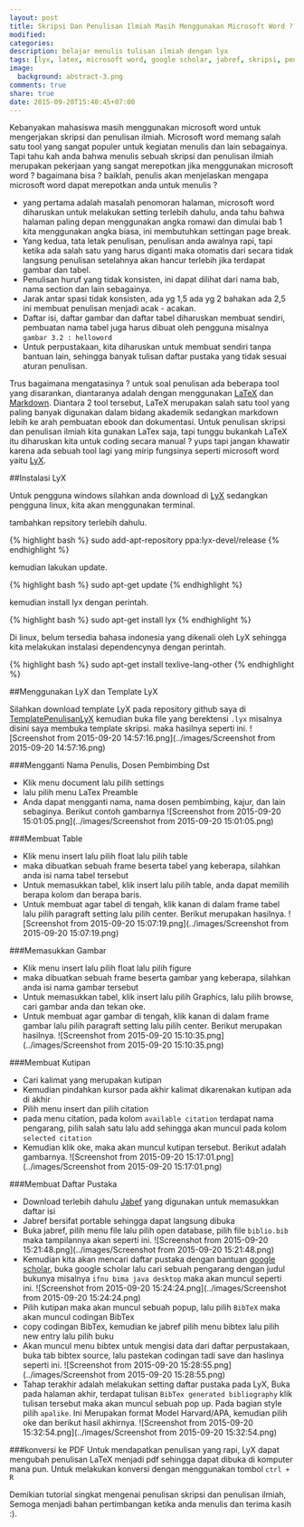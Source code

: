 ```yaml
---
layout: post
title: Skripsi Dan Penulisan Ilmiah Masih Menggunakan Microsoft Word ???
modified:
categories:
description: belajar menulis tulisan ilmiah dengan lyx
tags: [lyx, latex, microsoft word, google scholar, jabref, skripsi, penulisan ilmiah]
image:
  background: abstract-3.png
comments: true
share: true
date: 2015-09-20T15:40:45+07:00
---
```


Kebanyakan mahasiswa masih menggunakan microsoft word untuk mengerjakan skripsi dan penulisan ilmiah. Microsoft word memang salah satu tool yang sangat populer untuk kegiatan menulis dan lain sebagainya. Tapi tahu kah anda bahwa menulis sebuah skripsi dan penulisan ilmiah merupakan pekerjaan yang sangat merepotkan jika menggunakan microsoft word ? bagaimana bisa ? baiklah, penulis akan menjelaskan mengapa microsoft word dapat merepotkan anda untuk menulis ?

- yang pertama adalah masalah penomoran halaman, microsoft word diharuskan untuk melakukan setting terlebih dahulu, anda tahu bahwa halaman paling depan menggunakan angka romawi dan dimulai bab 1 kita menggunakan angka biasa, ini membutuhkan settingan page break.
- Yang kedua, tata letak penulisan, penulisan anda awalnya rapi, tapi ketika ada salah satu yang harus diganti maka otomatis dari secara tidak langsung penulisan setelahnya akan hancur terlebih jika terdapat gambar dan tabel.
- Penulisan huruf yang tidak konsisten, ini dapat dilihat dari nama bab, nama section dan lain sebagainya.
- Jarak antar spasi tidak konsisten, ada yg 1,5 ada yg 2 bahakan ada 2,5 ini membuat penulisan menjadi acak - acakan.
- Daftar isi, daftar gambar dan daftar tabel diharuskan membuat sendiri, pembuatan nama tabel juga harus dibuat oleh pengguna misalnya `gambar 3.2 : helloword`
- Untuk perpustakaan, kita diharuskan untuk membuat sendiri tanpa bantuan lain, sehingga banyak tulisan daftar pustaka yang tidak sesuai aturan penulisan.

Trus bagaimana mengatasinya ? untuk soal penulisan ada beberapa tool yang disarankan, diantaranya adalah dengan menggunakan [LaTeX](https://www.latex-project.org/) dan [Markdown](https://en.wikipedia.org/wiki/Markdown). Diantara 2 tool tersebut, LaTeX merupakan salah satu tool yang paling banyak digunakan dalam bidang akademik sedangkan markdown lebih ke arah pembuatan ebook dan dokumentasi. Untuk penulisan skripsi dan penulisan ilmiah kita gunakan LaTex saja, tapi tunggu bukankah LaTeX itu diharuskan kita untuk coding secara manual ? yups tapi jangan khawatir karena ada sebuah tool lagi yang mirip fungsinya seperti microsoft word yaitu [LyX](http://www.lyx.org/).

##Instalasi LyX

Untuk pengguna windows silahkan anda download di [LyX](http://www.lyx.org/Download) sedangkan pengguna linux, kita akan menggunakan terminal.

tambahkan repsitory terlebih dahulu.

{% highlight bash %}
sudo add-apt-repository ppa:lyx-devel/release
{% endhighlight %}

kemudian lakukan update.

{% highlight bash %}
sudo apt-get update
{% endhighlight %}

kemudian install lyx dengan perintah.

{% highlight bash %}
sudo apt-get install lyx
{% endhighlight %}

Di linux, belum tersedia bahasa indonesia yang dikenali oleh LyX sehingga kita melakukan instalasi dependencynya dengan perintah.

{% highlight bash %}
sudo apt-get install texlive-lang-other
{% endhighlight %}

##Menggunakan LyX dan Template LyX

Silahkan download template LyX pada repository github saya di [TemplatePenulisanLyX](https://github.com/RizkiMufrizal/TemplatePenulisanLyX) kemudian buka file yang berektensi `.lyx` misalnya disini saya membuka template skripsi. maka hasilnya seperti ini.
![Screenshot from 2015-09-20 14:57:16.png](../images/Screenshot from 2015-09-20 14:57:16.png)

###Mengganti Nama Penulis, Dosen Pembimbing Dst

- Klik menu document lalu pilih settings
- lalu pilih menu LaTex Preamble
- Anda dapat mengganti nama, nama dosen pembimbing, kajur, dan lain sebaginya. Berikut contoh gambarnya
![Screenshot from 2015-09-20 15:01:05.png](../images/Screenshot from 2015-09-20 15:01:05.png)

###Membuat Table
- Klik menu insert lalu pilih float lalu pilih table
- maka dibuatkan sebuah frame beserta tabel yang keberapa, silahkan anda isi nama tabel tersebut
- Untuk memasukkan tabel, klik insert lalu pilih table, anda dapat memilih berapa kolom dan berapa baris.
- Untuk membuat agar tabel di tengah, klik kanan di dalam frame tabel lalu pilih paragraft setting lalu pilih center. Berikut merupakan hasilnya.
![Screenshot from 2015-09-20 15:07:19.png](../images/Screenshot from 2015-09-20 15:07:19.png)

###Memasukkan Gambar
- Klik menu insert lalu pilih float lalu pilih figure
- maka dibuatkan sebuah frame beserta gambar yang keberapa, silahkan anda isi nama gambar tersebut
- Untuk memasukkan tabel, klik insert lalu pilih Graphics, lalu pilih browse, cari gambar anda dan tekan oke.
- Untuk membuat agar gambar di tengah, klik kanan di dalam frame gambar lalu pilih paragraft setting lalu pilih center. Berikut merupakan hasilnya.
![Screenshot from 2015-09-20 15:10:35.png](../images/Screenshot from 2015-09-20 15:10:35.png)

###Membuat Kutipan
- Cari kalimat yang merupakan kutipan
- Kemudian pindahkan kursor pada akhir kalimat dikarenakan kutipan ada di akhir
- Pilih menu insert dan pilih citation
- pada menu citation, pada kolom `available citation` terdapat nama pengarang, pilih salah satu lalu add sehingga akan muncul pada kolom `selected citation`
- Kemudian klik oke, maka akan muncul kutipan tersebut. Berikut adalah gambarnya.
![Screenshot from 2015-09-20 15:17:01.png](../images/Screenshot from 2015-09-20 15:17:01.png)

###Membuat Daftar Pustaka
- Download terlebih dahulu [Jabef](http://jabref.sourceforge.net/) yang digunakan untuk memasukkan daftar isi
- Jabref bersifat portable sehingga dapat langsung dibuka
- Buka jabref, pilih menu file lalu pilih open database, pilih file `biblio.bib` maka tampilannya akan seperti ini.
![Screenshot from 2015-09-20 15:21:48.png](../images/Screenshot from 2015-09-20 15:21:48.png)
- Kemudian kita akan mencari daftar pustaka dengan bantuan [google scholar](https://scholar.google.co.id/), buka google scholar lalu cari sebuah pengarang dengan judul bukunya misalnya `ifnu bima java desktop` maka akan muncul seperti ini.
![Screenshot from 2015-09-20 15:24:24.png](../images/Screenshot from 2015-09-20 15:24:24.png)
- Pilih kutipan maka akan muncul sebuah popup, lalu pilih `BibTeX` maka akan muncul codingan BibTex
- copy codingan BibTex, kemudian ke jabref pilih menu bibtex lalu pilih new entry lalu pilih buku
- Akan muncul menu bibtex untuk mengisi data dari daftar perpustakaan, buka tab bibtex source, lalu pastekan codingan tadi save dan haslinya seperti ini.
![Screenshot from 2015-09-20 15:28:55.png](../images/Screenshot from 2015-09-20 15:28:55.png)
- Tahap terakhir adalah melakukan setting daftar pustaka pada LyX, Buka pada halaman akhir, terdapat tulisan `BibTex generated bibliography` klik tulisan tersebut maka akan muncul sebuah pop up. Pada bagian style pilih `apalike`. Ini Merupakan format Model Harvard/APA, kemudian pilih oke dan berikut hasil akhirnya.
![Screenshot from 2015-09-20 15:32:54.png](../images/Screenshot from 2015-09-20 15:32:54.png)

###konversi ke PDF
Untuk mendapatkan penulisan yang rapi, LyX dapat mengubah penulisan LaTeX menjadi pdf sehingga dapat dibuka di komputer mana pun. Untuk melakukan konversi dengan menggunakan tombol `ctrl + R`

Demikian tutorial singkat mengenai penulisan skripsi dan penulisan ilmiah, Semoga menjadi bahan pertimbangan ketika anda menulis dan terima kasih :).
